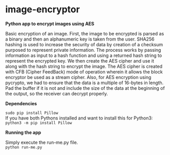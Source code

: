 # image-encryptor
**Python app to encrypt images using AES**

Basic encryption of an image. First, the image to be encrypted is parsed as a binary and then an alphanumeric key is taken from the user. SHA256 hashing is used to increase the security of data by creation of a checksum purposed to represent private information. The process works by passing information as input to a hash function and using a returned hash string to represent the encrypted key. We then create the AES cipher and use it along with the hash string to encrypt the image.
The AES cipher is created with CFB (Cipher FeedBack) mode of operation wherein it allows the block encryptor be used as a stream cipher. Also, for AES encryption using pycrypto, we had to ensure that the data is a multiple of 16-bytes in length. Pad the buffer if it is not and include the size of the data at the beginning of the output, so the receiver can decrypt properly.

**Dependencies**


 ```sudo pip install Pillow```  
If you have both Pythons installed and want to install this for Python3:  
 ```python3 -m pip install Pillow```   

**Running the app**

Simply execute the run-me.py file.  
 ```python run-me.py```
